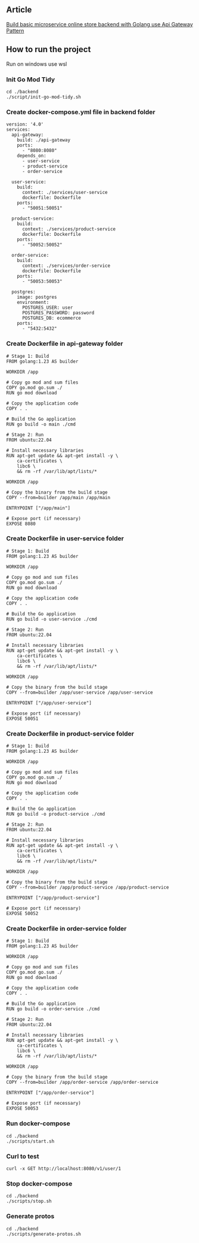 ## Article
[Build basic microservice online store backend with Golang use Api Gateway Pattern](https://dev.to/agustrinaldokurniawan/build-basic-microservice-online-store-backend-with-golang-use-api-gateway-pattern-1bf)
## How to run the project
Run on windows use wsl

### Init Go Mod Tidy
```
cd ./backend
./script/init-go-mod-tidy.sh
```

### Create docker-compose.yml file in backend folder
```
version: '4.0'
services:
  api-gateway:
    build: ./api-gateway
    ports:
      - "8080:8080"
    depends_on:
      - user-service
      - product-service
      - order-service
  
  user-service:
    build: 
      context: ./services/user-service
      dockerfile: Dockerfile
    ports:
      - "50051:50051"

  product-service:
    build: 
      context: ./services/product-service
      dockerfile: Dockerfile
    ports:
      - "50052:50052"
      
  order-service:
    build: 
      context: ./services/order-service
      dockerfile: Dockerfile
    ports:
      - "50053:50053"
  
  postgres:
    image: postgres
    environment:
      POSTGRES_USER: user
      POSTGRES_PASSWORD: password
      POSTGRES_DB: ecommerce
    ports:
      - "5432:5432"

```

### Create Dockerfile in api-gateway folder
```
# Stage 1: Build
FROM golang:1.23 AS builder

WORKDIR /app

# Copy go mod and sum files
COPY go.mod go.sum ./
RUN go mod download

# Copy the application code
COPY . .

# Build the Go application
RUN go build -o main ./cmd

# Stage 2: Run
FROM ubuntu:22.04

# Install necessary libraries
RUN apt-get update && apt-get install -y \
    ca-certificates \
    libc6 \
    && rm -rf /var/lib/apt/lists/*

WORKDIR /app

# Copy the binary from the build stage
COPY --from=builder /app/main /app/main

ENTRYPOINT ["/app/main"]

# Expose port (if necessary)
EXPOSE 8080
```

### Create Dockerfile in user-service folder
```
# Stage 1: Build
FROM golang:1.23 AS builder

WORKDIR /app

# Copy go mod and sum files
COPY go.mod go.sum ./
RUN go mod download

# Copy the application code
COPY . .

# Build the Go application
RUN go build -o user-service ./cmd

# Stage 2: Run
FROM ubuntu:22.04

# Install necessary libraries
RUN apt-get update && apt-get install -y \
    ca-certificates \
    libc6 \
    && rm -rf /var/lib/apt/lists/*

WORKDIR /app

# Copy the binary from the build stage
COPY --from=builder /app/user-service /app/user-service

ENTRYPOINT ["/app/user-service"]

# Expose port (if necessary)
EXPOSE 50051
```

### Create Dockerfile in product-service folder
```
# Stage 1: Build
FROM golang:1.23 AS builder

WORKDIR /app

# Copy go mod and sum files
COPY go.mod go.sum ./
RUN go mod download

# Copy the application code
COPY . .

# Build the Go application
RUN go build -o product-service ./cmd

# Stage 2: Run
FROM ubuntu:22.04

# Install necessary libraries
RUN apt-get update && apt-get install -y \
    ca-certificates \
    libc6 \
    && rm -rf /var/lib/apt/lists/*

WORKDIR /app

# Copy the binary from the build stage
COPY --from=builder /app/product-service /app/product-service

ENTRYPOINT ["/app/product-service"]

# Expose port (if necessary)
EXPOSE 50052
```

### Create Dockerfile in order-service folder
```
# Stage 1: Build
FROM golang:1.23 AS builder

WORKDIR /app

# Copy go mod and sum files
COPY go.mod go.sum ./
RUN go mod download

# Copy the application code
COPY . .

# Build the Go application
RUN go build -o order-service ./cmd

# Stage 2: Run
FROM ubuntu:22.04

# Install necessary libraries
RUN apt-get update && apt-get install -y \
    ca-certificates \
    libc6 \
    && rm -rf /var/lib/apt/lists/*

WORKDIR /app

# Copy the binary from the build stage
COPY --from=builder /app/order-service /app/order-service

ENTRYPOINT ["/app/order-service"]

# Expose port (if necessary)
EXPOSE 50053
```

### Run docker-compose
```
cd ./backend
./scripts/start.sh
```

### Curl to test
```
curl -x GET http://localhost:8080/v1/user/1
```

### Stop docker-compose
```
cd ./backend
./scripts/stop.sh
```

### Generate protos
```
cd ./backend
./scripts/generate-protos.sh
```

